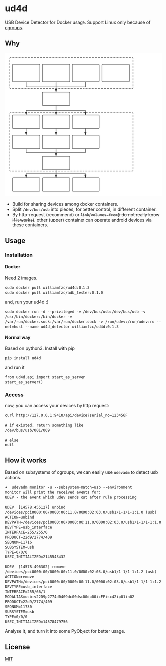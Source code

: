 # ud4d

USB Device Detector for Docker usage. Support Linux only because of [cgroups](https://en.wikipedia.org/wiki/Cgroups).

## Why

![adb](pics/adb.svg)

- Build for sharing devices among docker containers.
- Split `/dev/bus/usb` into pieces, for better control, in different container.
- By http-request (recommend) or <del>`link`/`volumes-from`(i do not really know if it works)</del>, other (upper) container can operate android devices via these containers.

## Usage

### Installation

#### Docker

Need 2 images.

```shell
sudo docker pull williamfzc/ud4d:0.1.3
sudo docker pull williamfzc/adb_tester:0.1.0
```

and, run your ud4d :)

```shell
sudo docker run -d --privileged -v /dev/bus/usb:/dev/bus/usb -v /usr/bin/docker:/bin/docker -v /var/run/docker.sock:/var/run/docker.sock -v /run/udev:/run/udev:ro --net=host --name ud4d_detector williamfzc/ud4d:0.1.3
```

#### Normal way

Based on python3. Install with pip

```shell
pip install ud4d
```

and run it

```shell
from ud4d.api import start_as_server
start_as_server()
```

### Access

now, you can access your devices by http request:

```shell
curl http://127.0.0.1:9410/api/device?serial_no=123456F

# if existed, return something like
/dev/bus/usb/001/009

# else
null
```

## How it works

Based on subsystems of cgroups, we can easily use `udevadm` to detect usb actions.

```shell
➜  udevadm monitor -u --subsystem-match=usb --environment
monitor will print the received events for:
UDEV - the event which udev sends out after rule processing

UDEV  [14578.455127] unbind   /devices/pci0000:00/0000:00:11.0/0000:02:03.0/usb1/1-1/1-1:1.0 (usb)
ACTION=unbind
DEVPATH=/devices/pci0000:00/0000:00:11.0/0000:02:03.0/usb1/1-1/1-1:1.0
DEVTYPE=usb_interface
INTERFACE=255/255/0
PRODUCT=22d9/2774/409
SEQNUM=11716
SUBSYSTEM=usb
TYPE=0/0/0
USEC_INITIALIZED=2145543432

UDEV  [14578.496302] remove   /devices/pci0000:00/0000:00:11.0/0000:02:03.0/usb1/1-1/1-1:1.2 (usb)
ACTION=remove
DEVPATH=/devices/pci0000:00/0000:00:11.0/0000:02:03.0/usb1/1-1/1-1:1.2
DEVTYPE=usb_interface
INTERFACE=255/66/1
MODALIAS=usb:v22D9p2774d0409dc00dsc00dp00icFFisc42ip01in02
PRODUCT=22d9/2774/409
SEQNUM=11730
SUBSYSTEM=usb
TYPE=0/0/0
USEC_INITIALIZED=14578479756
```

Analyse it, and turn it into some PyObject for better usage.

## License

[MIT](LICENSE)
